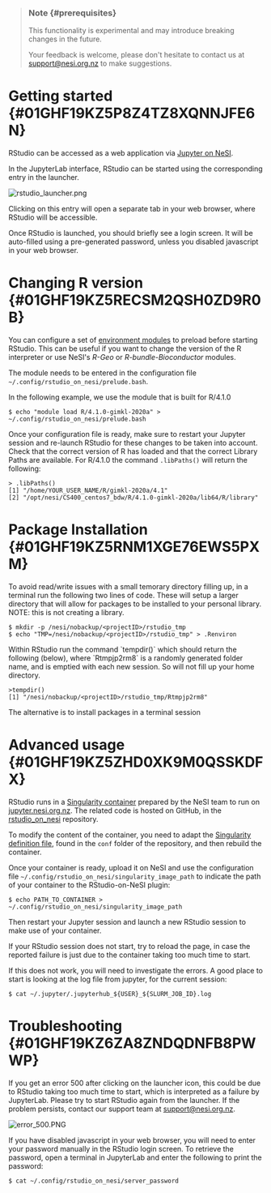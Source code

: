 > ### Note {#prerequisites}
>
> This functionality is experimental and may introduce breaking changes
> in the future.
>
> Your feedback is welcome, please don\'t hesitate to contact us at
> <support@nesi.org.nz> to make suggestions.

Getting started {#01GHF19KZ5P8Z4TZ8XQNNJFE6N}
===============

RStudio can be accessed as a web application via [Jupyter on
NeSI](https://support.nesi.org.nz/hc/en-gb/articles/360001555615).

In the JupyterLab interface, RStudio can be started using the
corresponding entry in the launcher.

![rstudio\_launcher.png](https://support.nesi.org.nz/hc/article_attachments/4595373978255/rstudio_launcher.png)

Clicking on this entry will open a separate tab in your web browser,
where RStudio will be accessible.

Once RStudio is launched, you should briefly see a login screen. It will
be auto-filled using a pre-generated password, unless you disabled
javascript in your web browser.

Changing R version {#01GHF19KZ5RECSM2QSH0ZD9R0B}
==================

You can configure a set of [environment
modules](https://support.nesi.org.nz/hc/en-gb/articles/360001113076-The-HPC-environment-)
to preload before starting RStudio. This can be useful if you want to
change the version of the R interpreter or use NeSI\'s *R-Geo* or
*R-bundle-Bioconductor* modules.

The module needs to be entered in the configuration file
`~/.config/rstudio_on_nesi/prelude.bash`.

In the following example, we use the module that is built for R/4.1.0

    $ echo "module load R/4.1.0-gimkl-2020a" > ~/.config/rstudio_on_nesi/prelude.bash

Once your configuration file is ready, make sure to restart your Jupyter
session and re-launch RStudio for these changes to be taken into
account. Check that the correct version of R has loaded and that the
correct Library Paths are available. For R/4.1.0 the command
`.libPaths()` will return the following:

    > .libPaths()
    [1] "/home/YOUR_USER_NAME/R/gimkl-2020a/4.1"                            
    [2] "/opt/nesi/CS400_centos7_bdw/R/4.1.0-gimkl-2020a/lib64/R/library"

Package Installation {#01GHF19KZ5RNM1XGE76EWS5PXM}
====================

To avoid read/write issues with a small temorary directory filling up,
in a terminal run the following two lines of code. These will setup a
larger directory that will allow for packages to be installed to your
personal library. NOTE: this is not creating a library.

<div>

    $ mkdir -p /nesi/nobackup/<projectID>/rstudio_tmp
    $ echo "TMP=/nesi/nobackup/<projectID>/rstudio_tmp" > .Renviron

</div>

Within RStudio run the command \`tempdir()\` which should return the
following (below), where \`Rtmpjp2rm8\` is a randomly generated folder
name, and is emptied with each new session. So will not fill up your
home directory.

    >tempdir()
    [1] "/nesi/nobackup/<projectID>/rstudio_tmp/Rtmpjp2rm8"

The alternative is to install packages in a terminal session

Advanced usage {#01GHF19KZ5ZHD0XK9M0QSSKDFX}
==============

RStudio runs in a [Singularity
container](https://support.nesi.org.nz/hc/en-gb/articles/360001107916)
prepared by the NeSI team to run on
[jupyter.nesi.org.nz](https://jupyter.nesi.org.nz). The related code is
hosted on GitHub, in the
[rstudio\_on\_nesi](https://github.com/nesi/rstudio_on_nesi) repository.

To modify the content of the container, you need to adapt the
[Singularity definition
file](https://github.com/nesi/rstudio_on_nesi/blob/main/conf/rstudio_server_on_centos7.def),
found in the `conf` folder of the repository, and then rebuild the
container.

Once your container is ready, upload it on NeSI and use the
configuration file `~/.config/rstudio_on_nesi/singularity_image_path` to
indicate the path of your container to the RStudio-on-NeSI plugin:

    $ echo PATH_TO_CONTAINER > ~/.config/rstudio_on_nesi/singularity_image_path

Then restart your Jupyter session and launch a new RStudio session to
make use of your container.

If your RStudio session does not start, try to reload the page, in case
the reported failure is just due to the container taking too much time
to start.

If this does not work, you will need to investigate the errors. A good
place to start is looking at the log file from jupyter, for the current
session:

    $ cat ~/.jupyter/.jupyterhub_${USER}_${SLURM_JOB_ID}.log

Troubleshooting {#01GHF19KZ6ZA8ZNDQDNFB8PWWP}
===============

If you get an error 500 after clicking on the launcher icon, this could
be due to RStudio taking too much time to start, which is interpreted as
a failure by JupyterLab. Please try to start RStudio again from the
launcher. If the problem persists, contact our support team at
<support@nesi.org.nz>.

![error\_500.PNG](https://support.nesi.org.nz/hc/article_attachments/4614666941455/error_500.PNG)

If you have disabled javascript in your web browser, you will need to
enter your password manually in the RStudio login screen. To retrieve
the password, open a terminal in JupyterLab and enter the following to
print the password:

    $ cat ~/.config/rstudio_on_nesi/server_password

 
